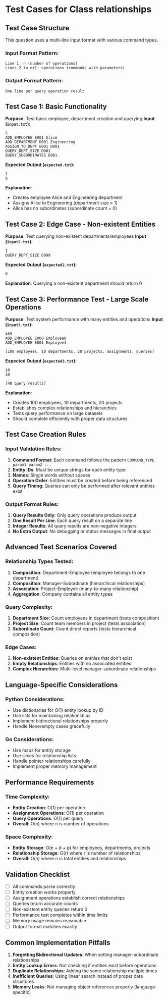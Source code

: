 # Test Cases for Class relationships

## Test Case Structure
This question uses a multi-line input format with various command types.

### Input Format Pattern:
```
Line 1: n (number of operations)
Lines 2 to n+1: operations (commands with parameters)
```

### Output Format Pattern:
```
One line per query operation result
```

## Test Case 1: Basic Functionality
**Purpose**: Test basic employee, department creation and querying
**Input (`input.txt`):**
```
5
ADD_EMPLOYEE E001 Alice
ADD_DEPARTMENT D001 Engineering
ASSIGN_TO_DEPT E001 D001
QUERY_DEPT_SIZE D001
QUERY_SUBORDINATES E001
```
**Expected Output (`expected.txt`):**
```
1
0
```
**Explanation**: 
- Creates employee Alice and Engineering department
- Assigns Alice to Engineering (department size = 1)
- Alice has no subordinates (subordinate count = 0)

## Test Case 2: Edge Case - Non-existent Entities
**Purpose**: Test querying non-existent departments/employees
**Input (`input2.txt`):**
```
1
QUERY_DEPT_SIZE D999
```
**Expected Output (`expected2.txt`):**
```
0
```
**Explanation**: Querying a non-existent department should return 0

## Test Case 3: Performance Test - Large Scale Operations
**Purpose**: Test system performance with many entities and operations
**Input (`input3.txt`):**
```
469
ADD_EMPLOYEE E000 Employee0
ADD_EMPLOYEE E001 Employee1
...
[100 employees, 10 departments, 20 projects, assignments, queries]
```
**Expected Output (`expected3.txt`):**
```
10
10
...
[40 query results]
```
**Explanation**: 
- Creates 100 employees, 10 departments, 20 projects
- Establishes complex relationships and hierarchies
- Tests query performance on large datasets
- Should complete efficiently with proper data structures

## Test Case Creation Rules

### Input Validation Rules:
1. **Command Format**: Each command follows the pattern `COMMAND_TYPE param1 param2 ...`
2. **Entity IDs**: Must be unique strings for each entity type
3. **Names**: Single words without spaces
4. **Operation Order**: Entities must be created before being referenced
5. **Query Timing**: Queries can only be performed after relevant entities exist

### Output Format Rules:
1. **Query Results Only**: Only query operations produce output
2. **One Result Per Line**: Each query result on a separate line
3. **Integer Results**: All query results are non-negative integers
4. **No Extra Output**: No debugging or status messages in final output

## Advanced Test Scenarios Covered

### Relationship Types Tested:
1. **Composition**: Department-Employee (employee belongs to one department)
2. **Composition**: Manager-Subordinate (hierarchical relationships)
3. **Association**: Project-Employee (many-to-many relationship)
4. **Aggregation**: Company contains all entity types

### Query Complexity:
1. **Department Size**: Count employees in department (tests composition)
2. **Project Size**: Count team members in project (tests association)
3. **Subordinate Count**: Count direct reports (tests hierarchical composition)

### Edge Cases:
1. **Non-existent Entities**: Queries on entities that don't exist
2. **Empty Relationships**: Entities with no associated entities
3. **Complex Hierarchies**: Multi-level manager-subordinate relationships

## Language-Specific Considerations

### Python Considerations:
- Use dictionaries for O(1) entity lookup by ID
- Use lists for maintaining relationships
- Implement bidirectional relationships properly
- Handle None/empty cases gracefully

### Go Considerations:
- Use maps for entity storage
- Use slices for relationship lists
- Handle pointer relationships carefully
- Implement proper memory management

## Performance Requirements

### Time Complexity:
- **Entity Creation**: O(1) per operation
- **Assignment Operations**: O(1) per operation  
- **Query Operations**: O(1) per query
- **Overall**: O(n) where n is number of operations

### Space Complexity:
- **Entity Storage**: O(e + d + p) for employees, departments, projects
- **Relationship Storage**: O(r) where r is number of relationships
- **Overall**: O(n) where n is total entities and relationships

## Validation Checklist
- [ ] All commands parse correctly
- [ ] Entity creation works properly
- [ ] Assignment operations establish correct relationships
- [ ] Queries return accurate counts
- [ ] Non-existent entity queries return 0
- [ ] Performance test completes within time limits
- [ ] Memory usage remains reasonable
- [ ] Output format matches exactly

## Common Implementation Pitfalls
1. **Forgetting Bidirectional Updates**: When setting manager-subordinate relationships
2. **Entity Lookup Errors**: Not checking if entities exist before operations
3. **Duplicate Relationships**: Adding the same relationship multiple times
4. **Inefficient Queries**: Using linear search instead of proper data structures
5. **Memory Leaks**: Not managing object references properly (language-specific)
